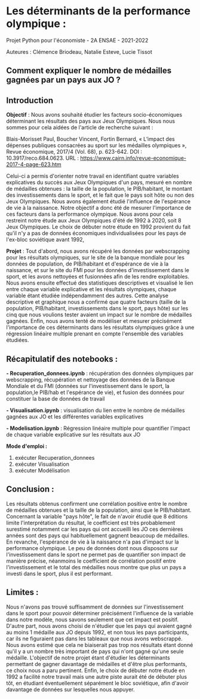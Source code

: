# Les déterminants de la performance olympique : 

Projet Python pour l'économiste - 2A ENSAE - 2021-2022

Auteures : Clémence Briodeau, Natalie Esteve, Lucie Tissot

## Comment expliquer le nombre de médailles gagnées par un pays aux JO ?

## Introduction

**Objectif** : Nous avons souhaité étudier les facteurs socio-économiques déterminant les résultats des pays aux Jeux Olympiques. Nous nous sommes pour cela aidées de l'article de recherche suivant :

Blais-Morisset Paul, Boucher Vincent, Fortin Bernard, « L’impact des dépenses publiques consacrées au sport sur les médailles olympiques », Revue économique, 2017/4 (Vol. 68), p. 623-642. DOI : 10.3917/reco.684.0623. URL : https://www.cairn.info/revue-economique-2017-4-page-623.htm

Celui-ci a permis d'orienter notre travail en identifiant quatre variables explicatives du succès aux Jeux Olympiques d'un pays, mesuré en nombre de médailles obtenues : la taille de la population, le PIB/habitant, le montant des investissements dans le sport, et le fait que le pays soit hôte ou non des Jeux Olympiques. Nous avons également étudié l'influence de l'espérance de vie à la naissance. Notre objectif a donc été de mesurer l'importance de ces facteurs dans la performance olympique. Nous avons pour cela restreint notre étude aux Jeux Olympiques d'été de 1992 à 2020, soit 8 Jeux Olympiques. Le choix de débuter notre étude en 1992 provient du fait qu'il n'y a pas de données économiques individualisées pour les pays de l'ex-bloc soviétique avant 1992,

**Projet** : Tout d'abord, nous avons récupéré les données par webscrapping pour les résultats olympiques, sur le site de la banque mondiale pour les données de population, de PIB/habitant et d'espérance de vie à la naissance, et sur le site du FMI pour les données d'investissement dans le sport, et les avons nettoyées et fusionnées afin de les rendre exploitables. Nous avons ensuite effectué des statistiques descriptives et visualisé le lien entre chaque variable explicative et les résultats olympiques, chaque variable étant étudiée indépendamment des autres. Cette analyse descriptive et graphique nous a confirmé que quatre facteurs (taille de la population, PIB/habitant, investissements dans le sport, pays hôte) sur les cinq que nous voulions tester avaient un impact sur le nombre de médailles gagnées. Enfin, nous avons tenté de modéliser et mesurer précisément l'importance de ces déterminants dans les résultats olympiques grâce à une régression linéaire multiple prenant en compte l'ensemble des variables étudiées.


## Récapitulatif des notebooks :

**- Recuperation_donnees.ipynb** : récupération des données olympiques par webscrapping, récupération et nettoyage des données de la Banque Mondiale et du FMI (données sur l'investissement dans le sport, la population,le PIB/hab et l'espérance de vie), et fusion des données pour constituer la base de données de travail

**- Visualisation.ipynb** : visualisation du lien entre le nombre de médailles gagnées aux JO et les différentes variables explicatives

**- Modelisation.ipynb** : Régression linéaire multiple pour quantifier l'impact de chaque variable explicative sur les résultats aux JO

**Mode d'emploi :**
1) exécuter Recuperation_donnees
2) exécuter Visualisation
3) exécuter Modélisation

## Conclusion : 
Les résultats obtenus confirment une corrélation positive entre le nombre de médailles obtenues et la taille de la population, ainsi que le PIB/habitant. Concernant la variable "pays hôte", le fait de n'avoir étudié que 8 éditions limite l'interprétation du résultat, le coefficient est très probablement surestimé notamment car les pays qui ont accueilli les JO ces dernières années sont des pays qui habituellement gagnent beaucoup de médailles. En revanche, l'espérance de vie à la naissance n'a pas d'impact sur la performance olympique. Le peu de données dont nous disposons sur l'investissement dans le sport ne permet pas de quantifier son impact de manière précise, néanmoins le coefficient de corrélation positif entre l'investissement et le total des médailles nous montre que plus un pays a investi dans le sport, plus il est performant.

## Limites :
Nous n'avons pas trouvé suffisamment de données sur l'investissement dans le sport pour pouvoir déterminer précisément l'influence de la variable dans notre modèle, nous savons seulement que cet impact est positif. 
D'autre part, nous avons choisi de n'étudier que les pays qui avaient gagné au moins 1 médaille aux JO depuis 1992, et non tous les pays participants, car ils ne figuraient pas dans les tableaux que nous avons webscrappé. Nous avons estimé que cela ne biaiserait pas trop nos résultats étant donné qu'il y a un nombre très important de pays qui n'ont gagné qu'une seule médaille. L'objectif de notre projet étant d'étudier les déterminants permettant de gagner davantage de médailles et d'être plus performants, ce choix nous a paru pertinent.
Enfin, le choix de débuter notre étude en 1992 a facilité notre travail mais une autre piste aurait été de débuter plus tôt, en étudiant éventuellement séparément le bloc soviétique, afin d'avoir davantage de données sur lesquelles nous appuyer.



